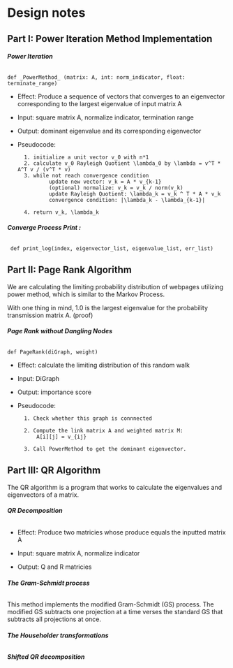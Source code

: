 # Design notes

## **Part I: Power Iteration Method Implementation**

###### ***Power Iteration***

`def _PowerMethod_ (matrix: A, int: norm_indicator, float: terminate_range)       
 `   
     
 - Effect: Produce a sequence of vectors that converges to an eigenvector corresponding to the largest eigenvalue of input matrix A
            
- Input: square matrix A, normalize indicator, termination range
	
- Output: dominant eigenvalue and its corresponding eigenvector 

- Pseudocode:
		
        1. initialize a unit vector v_0 with n*1
        2. calculate v_0 Rayleigh Quotient \lambda_0 by \lambda = v^T * A^T v / (v^T * v)
        3. while not reach convergence condition
                update new vector: v_k = A * v_{k-1}
                (optional) normalize: v_k = v_k / norm(v_k)
                update Rayleigh Quotient: \lambda_k = v_k ^ T * A * v_k
                convergence condition: |\lambda_k - \lambda_{k-1}|
           
        4. return v_k, \lambda_k

 ###### ****Converge Process Print :**** 
 
`` def print_log(index, eigenvector_list, eigenvalue_list, err_list)``
    
    
    
## **Part II: Page Rank Algorithm**

We are calculating the limiting probability distribution of webpages utilizing power method, which is similar to the Markov Process.
    
With one thing in mind, 1.0 is the largest eigenvalue for the probability transmission matrix A. (proof)
    
###### ***Page Rank without Dangling Nodes*** 
    
`def PageRank(diGraph, weight)`
    
- Effect: calculate the limiting distribution of this random walk

- Input: DiGraph

- Output: importance score


- Pseudocode:


        1. Check whether this graph is connnected
        
        2. Compute the link matrix A and weighted matrix M:
            A[i][j] = v_{ij} 
      
        3. Call PowerMethod to get the dominant eigenvector.
  
    
 

## **Part III: QR Algorithm**

The QR algorithm is a program that works to calculate the eigenvalues and eigenvectors of a matrix.

###### ***QR Decomposition***
- Effect: Produce two matricies whose produce equals the inputted matrix A 
            
- Input: square matrix A, normalize indicator
	
- Output: Q and R matricies 

###### ***The Gram-Schmidt process***
This method implements the modified Gram-Schmidt (GS) process. The modified GS subtracts one projection at a time verses the standard GS that subtracts all projections at once.

###### ***The Householder transformations***

###### ***Shifted QR decomposition***
